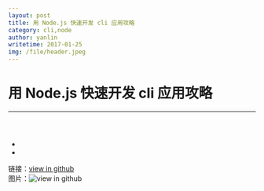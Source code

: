 ```yaml
---
layout: post
title: 用 Node.js 快速开发 cli 应用攻略
category: cli,node
author: yanlin
writetime: 2017-01-25
img: /file/header.jpeg
---
```

# 用 Node.js 快速开发 cli 应用攻略

***

## 
   

   

### 

  ```
    

  ```

  * 
  * 


链接：[view in github](https://github.com/yanlin0/blog)  
图片：![view in github](https://github.com/yanlin0/blog)

